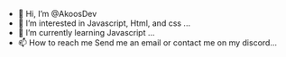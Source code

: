 - 👋 Hi, I’m @AkoosDev
- 👀 I’m interested in Javascript, Html, and css ...
- 🌱 I’m currently learning Javascript  ...
- 📫 How to reach me Send me an email or contact me on my discord...

<!---
AkoosDev/AkoosDev is a ✨ special ✨ repository because its `README.md` (this file) appears on your GitHub profile.
You can click the Preview link to take a look at your changes.
--->

